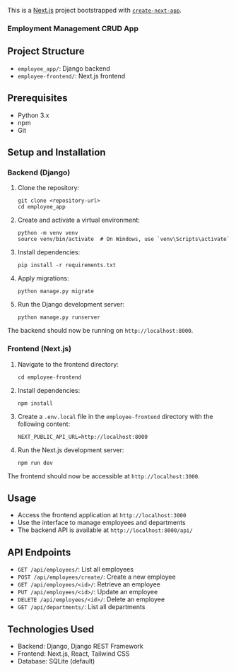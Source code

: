 This is a [Next.js](https://nextjs.org) project bootstrapped with [`create-next-app`](https://nextjs.org/docs/app/api-reference/cli/create-next-app).

### Employment Management CRUD App

## Project Structure

- `employee_app/`: Django backend
- `employee-frontend/`: Next.js frontend

## Prerequisites

- Python 3.x
- npm
- Git

## Setup and Installation

### Backend (Django)

1. Clone the repository:
   ```
   git clone <repository-url>
   cd employee_app
   ```

2. Create and activate a virtual environment:
   ```
   python -m venv venv
   source venv/bin/activate  # On Windows, use `venv\Scripts\activate`
   ```

3. Install dependencies:
   ```
   pip install -r requirements.txt
   ```

4. Apply migrations:
   ```
   python manage.py migrate
   ```

5. Run the Django development server:
   ```
   python manage.py runserver
   ```

The backend should now be running on `http://localhost:8000`.

### Frontend (Next.js)

1. Navigate to the frontend directory:
   ```
   cd employee-frontend
   ```

2. Install dependencies:
   ```
   npm install
   ```

3. Create a `.env.local` file in the `employee-frontend` directory with the following content:
   ```
   NEXT_PUBLIC_API_URL=http://localhost:8000
   ```

4. Run the Next.js development server:
   ```
   npm run dev
   ```

The frontend should now be accessible at `http://localhost:3000`.

## Usage

- Access the frontend application at `http://localhost:3000`
- Use the interface to manage employees and departments
- The backend API is available at `http://localhost:8000/api/`

## API Endpoints

- `GET /api/employees/`: List all employees
- `POST /api/employees/create/`: Create a new employee
- `GET /api/employees/<id>/`: Retrieve an employee
- `PUT /api/employees/<id>/`: Update an employee
- `DELETE /api/employees/<id>/`: Delete an employee
- `GET /api/departments/`: List all departments

## Technologies Used

- Backend: Django, Django REST Framework
- Frontend: Next.js, React, Tailwind CSS
- Database: SQLite (default)

